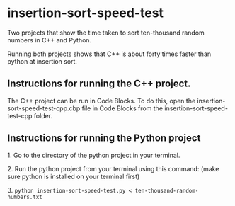 # insertion-sort-speed-test
<p>Two projects that show the time taken to sort ten-thousand random numbers in C++ and Python.</p>
<p>Running both projects shows that C++ is about forty times faster than python at insertion sort.</p>
<h2>Instructions for running the C++ project.</h2>
<p>The C++ project can be run in Code Blocks. To do this, open the insertion-sort-speed-test-cpp.cbp file in Code Blocks from the insertion-sort-speed-test-cpp folder.</p>
<h2>Instructions for running the Python project</h2>
<p>1. Go to the directory of the python project in your terminal.</p>
<p>2. Run the python project from your terminal using this command: (make sure python is installed on your terminal first) </p>
<p>3. <code>python insertion-sort-speed-test.py < ten-thousand-random-numbers.txt</code></p>
